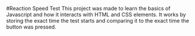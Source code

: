 #Reaction Speed Test
This project was made to learn the basics of Javascript and how it interacts with HTML and CSS elements. It works by storing the exact time the test starts and comparing it to the exact time the button was pressed.
